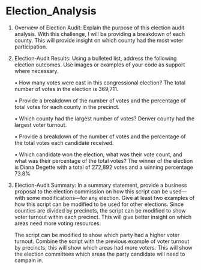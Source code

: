 # Election_Analysis

1. Overview of Election Audit: Explain the purpose of this election audit analysis.
	With this challenge, I will be providing a breakdown of each county. 
	This will provide insight on which county had the most voter participation.   

2. Election-Audit Results: 
Using a bulleted list, address the following election outcomes. 
Use images or examples of your code as support where necessary.

	• How many votes were cast in this congressional election?
		The total number of votes in the election is 369,711. 
		

	• Provide a breakdown of the number of votes and 
	  the percentage of total votes for each county in the precinct.

	• Which county had the largest number of votes?
		Denver county had the largest voter turnout. 

	• Provide a breakdown of the number of votes and 
	  the percentage of the total votes each candidate received.

	• Which candidate won the election, what was their vote count, 
	  and what was their percentage of the total votes?
		The winner of the election is Diana Degette with a total of 272,892 votes and a winning percentage 73.8%


3. Election-Audit Summary: In a summary statement, provide a business proposal to 
   the election commission on how this script can be used—with some modifications—for any election. 
   Give at least two examples of how this script can be modified to be used for other elections.
	Since counties are divided by precincts, the script can be modified to 
	show voter turnout within each precinct. This will give better insight on which areas 
	need more voting resources.  
	
	The script can be modified to show which party had a higher voter turnout. 
	Combine the script with the previous example of voter turnout by precincts, 
	this will show which areas had more voters. This will show the election committees
	which areas the party candidate will need to campain in. 